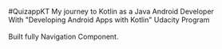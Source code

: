 #QuizappKT
My journey to Kotlin as a Java Android Developer <br/>
With "Developing Android Apps with Kotlin" Udacity Program <br/>
<br/>
Built fully Navigation Component.
